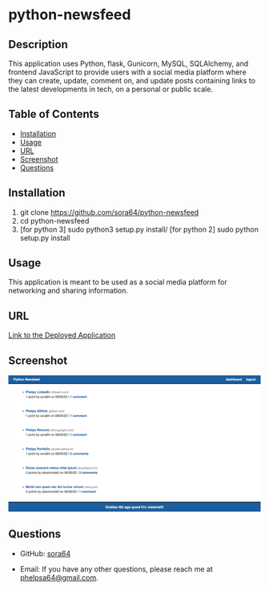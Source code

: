 # python-newsfeed

## Description

This application uses Python, flask, Gunicorn, MySQL, SQLAlchemy, and frontend JavaScript to provide users with a social media platform where they can create, update, comment on, and update posts containing links to the latest developments in tech, on a personal or public scale.

## Table of Contents

- [Installation](#installation)
- [Usage](#usage)
- [URL](#url)
- [Screenshot](#screnshot)
- [Questions](#questions)

## Installation

1. git clone https://github.com/sora64/python-newsfeed
2. cd python-newsfeed
3. [for python 3] sudo python3 setup.py install/ [for python 2] sudo python setup.py install

## Usage

This application is meant to be used as a social media platform for networking and sharing information.

## URL

[Link to the Deployed Application](https://phelps-python-newsfeed.herokuapp.com/)

## Screenshot
<img src="./pythonNewsfeedScreenshot.png"  width="1000" height="auto" alt="Screenshot of the application's homepage">

## Questions

- GitHub: [sora64](https://github.com/sora64/)

- Email: If you have any other questions, please reach me at [phelpsa64@gmail.com](mailto:phelpsa64@gmail.com).
